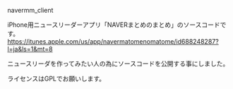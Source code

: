 navermm_client

iPhone用ニュースリーダーアプリ「NAVERまとめのまとめ」のソースコードです。
https://itunes.apple.com/us/app/navermatomenomatome/id688248287?l=ja&ls=1&mt=8

ニュースリーダを作ってみたい人の為にソースコードを公開する事にしました。

ライセンスはGPLでお願いします。

